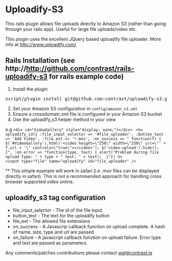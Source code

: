 # Uploadify-S3

This rails plugin allows file uploads directly to Amazon S3 (rather than going through your rails app). Useful for large file uploads/video etc.

This plugin uses the excellent JQuery based uploadify file uploader. More info at http://www.uploadify.com/ 
                                                                                                                                               
## Rails Installation (see http://http://github.com/contrast/rails-uploadify-s3 for rails example code)

1. Install the plugin
<pre>script/plugin install git@github.com:contrast/uploadify-s3.git</pre>
2. Set your Amazon S3 configuration in `config/amazon_s3.xml`
3. Ensure a crossdomain.xml file is configured in your Amazon S3 bucket
4. Use the uploadify_s3 helper method in your view
                                                                                                                                                             
e.g
`<div id="VideoGallery" style="display; none;"></div>`
`  <%= uploadify_s3({
                  :file_input_selector => '#file_uploader',
                  :button_text => 'Add Video',
                  :file_ext => '*.mov',
                  :on_success => "
                    function(f) {
                            $('#VideoGallery').html('<video height=\"250\" width=\"250\" src=\"' + f.url + '\" controls=\"true\"></video>');
                            $('video-upload').hide();
                    }",
									:on_error => "function(type, text) {
										alert("Problem during file upload type: " + type + " text: " + text); 
									}"}) %>           
`									
`<input type="file" name="uploadify" id="file_uploader" />`

** This simple example will work in safari (i.e .mov files can be displayed directly in safari). This is not a recommended approach for handling cross browser supported video online.                                                                                                                               

## uploadify_s3 tag configuration
* file_input_selector - The id of the file input
* button_text - The text for the uploadify button
* file_ext - The allowed file extensions
* on_success - A Javascrip callback function on upload complete. A hash of name, size, type and url are passed
* on_failure - A javascript callback function on upload failure. Error type and text are passed as parameters.


Any comments/patches contributions please contact wal@contrast.ie